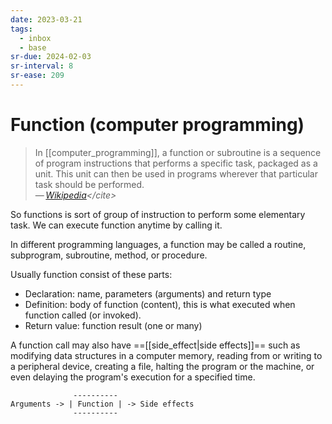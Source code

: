```yaml
---
date: 2023-03-21
tags:
  - inbox
  - base
sr-due: 2024-02-03
sr-interval: 8
sr-ease: 209
---
```


# Function (computer programming)

> In [[computer_programming]], a function or subroutine is a sequence of program
> instructions that performs a specific task, packaged as a unit. This unit can
> then be used in programs wherever that particular task should be performed.\
> — <cite>[Wikipedia](https://en.wikipedia.org/wiki/Function_\(computer_programming\))</cite>

So functions is sort of group of instruction to perform some elementary task. We
can execute function anytime by calling it.

In different programming languages, a function may be called a routine,
subprogram, subroutine, method, or procedure.

Usually function consist of these parts:
&#10;<br>
- Declaration: name, parameters (arguments) and return type
- Definition: body of function (content), this is what executed when function
  called (or invoked).
- Return value: function result (one or many)

A function call may also have ==[[side_effect|side effects]]== such as modifying
data structures in a computer memory, reading from or writing to a peripheral
device, creating a file, halting the program or the machine, or even delaying
the program's execution for a specified time.

                  ----------
    Arguments -> | Function | -> Side effects
                  ----------
